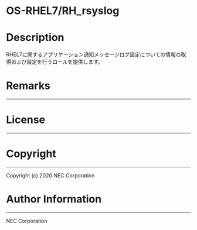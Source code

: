 OS-RHEL7/RH_rsyslog
=======================================================
# Description
RHEL7に関するアプリケーション通知メッセージログ設定についての情報の取得および設定を行うロールを提供します。

# Remarks
-------

# License
-------

# Copyright
---------
Copyright (c) 2020 NEC Corporation

# Author Information
------------------
NEC Corporation
